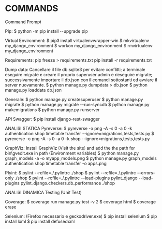 # COMMANDS

Command Prompt

Pip:
$ python -m pip install --upgrade pip

Virtual Environment:
$ pip3 install virtualenvwrapper-win
$ mkvirtualenv my_django_environment
$ workon my_django_environment
$ rmvirtualenv  my_django_environment

Requirements:
 pip freeze > requirements.txt
  pip install -r requirements.txt

Dump data:
Cancellare il file db.sqlite3 per evitare conflitti; a terminale eseguire migrate e creare il proprio superuser admin e rieseguire migrate; successivamente importare il db.json con il comandi sottostanti ed avviare il server nuovamente.
$ python manage.py dumpdata > db.json
$ python manage.py loaddata db.json

Generale:
$ python manage.py createsuperuser
$ python manage.py migrate
$ python manage.py migrate --run-syncdb
$ python manage.py makemigrations
$ python manage.py runserver

API
Swagger:
$ pip install django-rest-swagger

ANALISI STATICA
Pyreverse:
$ pyreverse -o png -A -s 0 -a 0 -k authentication  shop timetable transfer --ignore=migrations,tests,tests.py
$ pyreverse -o png -A -s 0 -a 0 -k  shop --ignore=migrations,tests,tests.py

GraphViz:
Install GraphViz (Visit the site) and add the the path for bin\\gvedit.exe in path (Environment variables)
$ python manage.py graph_models -a -o myapp_models.png
$ python manage.py graph_models authentication shop timetable transfer -o apps.png

Plyint:
$ pylint --rcfile=./.pylintrc  ./shop
$ pylint --rcfile=./.pylintrc --errors-only ./shop
$ pylint --rcfile=./.pylintrc --load-plugins pylint_django --load-plugins pylint_django.checkers.db_performance ./shop

ANALISI DINAMICA
Testing (Unit Test)

Coverage:
$ coverage run manage.py test -v 2
$ coverage html
$ coverage erase

Selenium: (Firefox necessario e geckodriver.exe)
$ pip install selenium
$ pip install lxml
$ pip install defusedxml
